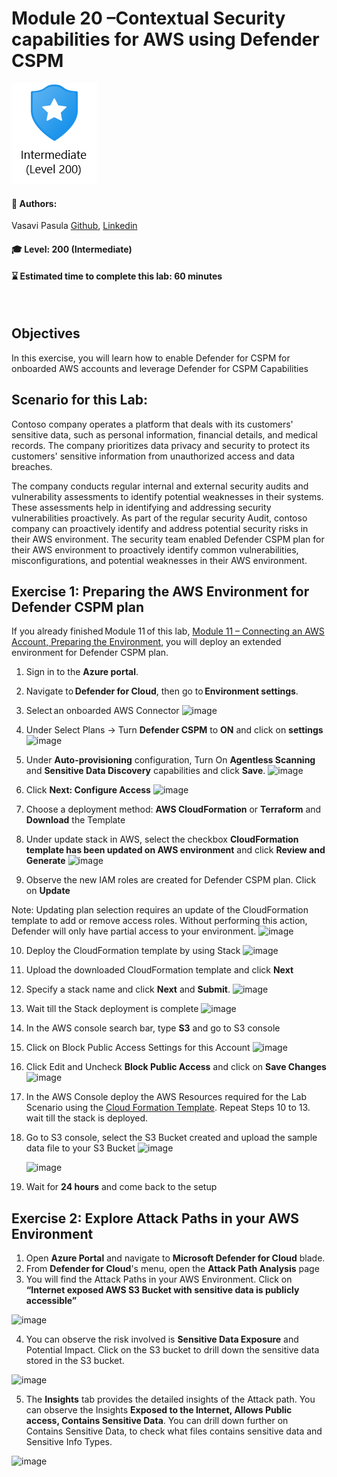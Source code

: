 # Module 20 –Contextual Security capabilities for AWS using Defender CSPM  

<p align="left"><img src="../Images/asc-labs-intermediate.gif?raw=true"></p>

#### 💁 Authors: 
Vasavi Pasula [Github](https://github.com/vapasula), [Linkedin](https://www.linkedin.com/in/pasulavasavi/)

#### 🎓 Level: 200 (Intermediate)
#### ⌛ Estimated time to complete this lab: 60 minutes
<br />

## Objectives
In this exercise, you will learn how to enable Defender for CSPM for onboarded AWS accounts and leverage Defender for CSPM Capabilities 

## Scenario for this Lab: 

Contoso company operates a platform that deals with its customers' sensitive data, such as personal information, financial details, and medical records. 
The company prioritizes data privacy and security to protect its customers' sensitive information from unauthorized access and data breaches. 

The company conducts regular internal and external security audits and vulnerability assessments to identify potential weaknesses in their systems. 
These assessments help in identifying and addressing security vulnerabilities proactively. 
As part of the regular security Audit, contoso company can proactively identify and address potential security risks in their AWS environment. 
The security team enabled Defender CSPM plan for their AWS environment to proactively identify common vulnerabilities, misconfigurations, and potential weaknesses 
in their AWS environment. 

## Exercise 1: Preparing the AWS Environment for Defender CSPM plan 

If you already finished Module 11 of this lab, [Module 11 – Connecting an AWS Account, Preparing the Environment](https://github.com/Azure/Microsoft-Defender-for-Cloud/blob/main/Labs/Modules/Module-11-AWS.md), you will deploy an extended environment for Defender CSPM plan. 
1. Sign in to the **Azure portal**. 
2. Navigate to **Defender for Cloud**, then go to **Environment settings**.
3. Select an onboarded AWS Connector 
![image](https://github.com/Azure/Microsoft-Defender-for-Cloud/assets/102209701/f0d5ef05-384f-4722-8c6e-69b47ff18b02)
4.	Under Select Plans -> Turn **Defender CSPM** to **ON** and click on **settings**
   ![image](https://github.com/Azure/Microsoft-Defender-for-Cloud/assets/102209701/3d4496c8-2860-4e48-9b78-8df6c5222206)

5.	Under **Auto-provisioning** configuration, Turn On **Agentless Scanning** and **Sensitive Data Discovery** capabilities and click **Save**.
   ![image](https://github.com/Azure/Microsoft-Defender-for-Cloud/assets/102209701/6cea2a78-d5db-47ec-ac35-3909c127c28e)
6.	Click **Next: Configure Access**
   ![image](https://github.com/Azure/Microsoft-Defender-for-Cloud/assets/102209701/27750503-8598-459d-8f69-75ab8812882e)
7.	Choose a deployment method: **AWS CloudFormation** or **Terraform** and **Download** the Template
8.	Under update stack in AWS, select the checkbox **CloudFormation template has been updated on AWS environment** and click **Review and Generate**
   ![image](https://github.com/Azure/Microsoft-Defender-for-Cloud/assets/102209701/cfb22e34-6bca-43a2-b887-5ce6d094d4b1)
9.	Observe the new IAM roles are created for Defender CSPM plan. Click on **Update**

Note: Updating plan selection requires an update of the CloudFormation template to add or remove access roles. Without performing this action, Defender will only have partial access to your environment.
![image](https://github.com/Azure/Microsoft-Defender-for-Cloud/assets/102209701/18cea134-bb1d-41e7-a219-a77109bf39ef)

10.	Deploy the CloudFormation template by using Stack
    ![image](https://github.com/Azure/Microsoft-Defender-for-Cloud/assets/102209701/0d148702-aed8-4726-bb1b-3a638df51e33)
11.	Upload the downloaded CloudFormation template and click **Next**
12.	Specify a stack name and click **Next** and **Submit**.
    ![image](https://github.com/Azure/Microsoft-Defender-for-Cloud/assets/102209701/c2266de1-5568-401e-8b53-4059e327b1e7)
13.	Wait till the Stack deployment is complete
    ![image](https://github.com/Azure/Microsoft-Defender-for-Cloud/assets/102209701/6356b52d-93e6-4fcc-a2a2-223fcc6f4ce9)
14. In the AWS console search bar, type **S3** and go to S3 console
15. Click on Block Public Access Settings for this Account
    ![image](https://github.com/Azure/Microsoft-Defender-for-Cloud/assets/102209701/3dc0de4f-b0bd-4c6a-b6fc-374566bce0b2)
16. Click Edit and Uncheck **Block Public Access** and click on **Save Changes**
    ![image](https://github.com/Azure/Microsoft-Defender-for-Cloud/assets/102209701/8c820bcd-2a2c-4182-a442-1630ee12040e)

18.	In the AWS Console deploy the AWS Resources required for the Lab Scenario using the [Cloud Formation Template](https://github.com/Azure/Microsoft-Defender-for-Cloud/blob/main/Labs/Files/AWS-Cloudformation-Template.json). Repeat Steps 10 to 13. wait till the stack is deployed.
19. Go to S3 console, select the S3 Bucket created and upload the sample data file to your S3 Bucket
    ![image](https://github.com/Azure/Microsoft-Defender-for-Cloud/assets/102209701/d9111229-b765-419d-9b6c-0f4ea35629b4)

    ![image](https://github.com/Azure/Microsoft-Defender-for-Cloud/assets/102209701/7390c4b4-85d2-4706-820b-e46674b3cba9)

21. Wait for **24 hours** and come back to the setup

## Exercise 2: Explore Attack Paths in your AWS Environment
1.	Open **Azure Portal** and navigate to **Microsoft Defender for Cloud** blade.
2.	From **Defender for Cloud**'s menu, open the **Attack Path Analysis** page
3.	You will find the Attack Paths in your AWS Environment. Click on **“Internet exposed AWS S3 Bucket with sensitive data is publicly accessible”**
   
   ![image](https://github.com/Azure/Microsoft-Defender-for-Cloud/assets/102209701/7355af25-6b4e-4a7e-8229-144e3e96003c)
  	
4.	You can observe the risk involved is **Sensitive Data Exposure** and Potential Impact. Click on the S3 bucket to drill down the sensitive data stored in the S3 bucket.
   
   ![image](https://github.com/Azure/Microsoft-Defender-for-Cloud/assets/102209701/b4b4dc7e-186d-46c2-9812-e0cb1a013b8e)

5.	The **Insights** tab provides the detailed insights of the Attack path. You can observe the Insights **Exposed to the Internet, Allows Public access, Contains Sensitive Data**. You can drill down further on Contains Sensitive Data, to check what files contains sensitive data and Sensitive Info Types.

![image](https://github.com/Azure/Microsoft-Defender-for-Cloud/assets/102209701/cda2bb60-dfb7-428c-a040-6e004375fadf)









